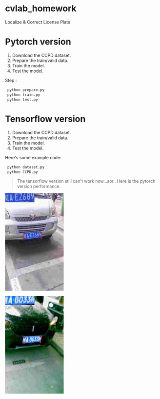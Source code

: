 # cvlab_homework
Localize &amp; Correct License Plate


    
    
 # Pytorch version
 
 1.   Download the CCPD dataset.
 2.   Prepare the train/valid data. 
 3.   Train the model.
 4.   Test the model.

 Step :
 
     python prepare.py
     python train.py
     python test.py
     
 
  # Tensorflow version
 
 1.   Download the CCPD dataset.
 2.   Prepare the train/valid data. 
 3.   Train the model.
 4.   Test the model.

 Here's some example code:
 
     python dataset.py
     python CCPD.py
     
> The tensorflow version still can't work now...sor..
> Here is the pytorch version performance.

![image](https://github.com/yuchunwang/cvlab_homework/blob/master/597_vis.jpg)

![image](https://github.com/yuchunwang/cvlab_homework/blob/master/596_vis.jpg)

     
